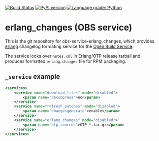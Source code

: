 [![Build Status](https://travis-ci.org/matwey/obs-service-erlang_changes.svg?branch=master)](https://travis-ci.org/matwey/obs-service-erlang_changes)
[![PyPI version](https://badge.fury.io/py/obs-service-erlang_changes.svg)](https://badge.fury.io/py/obs-service-erlang_changes)
[![Language grade: Python](https://img.shields.io/lgtm/grade/python/g/matwey/obs-service-erlang_changes.svg?logo=lgtm&logoWidth=18)](https://lgtm.com/projects/g/matwey/obs-service-erlang_changes/context:python)

# erlang_changes (OBS service)
This is the git repository for obs-service-erlang_changes, which provides [erlang](https://www.erlang.org/) changelog formating service for the [Open Build Service](http://openbuildservice.org/).

The service looks over `notes.xml` in Erlang/OTP release tarball and produces formatted `erlang.changes` file for RPM packaging.

## `_service` example

```xml
<services>
	<service name="download_files" mode="disabled">
		<param name="recompress">no</param>
	</service>
	<service name="refresh_patches" mode="disabled">
		<param name="changesgenerate">enable</param>
	</service>
	<service name="erlang_changes" mode="disabled">
		<param name="otp_sources">OTP-*.tar.gz</param>
	</service>
</services>
```
